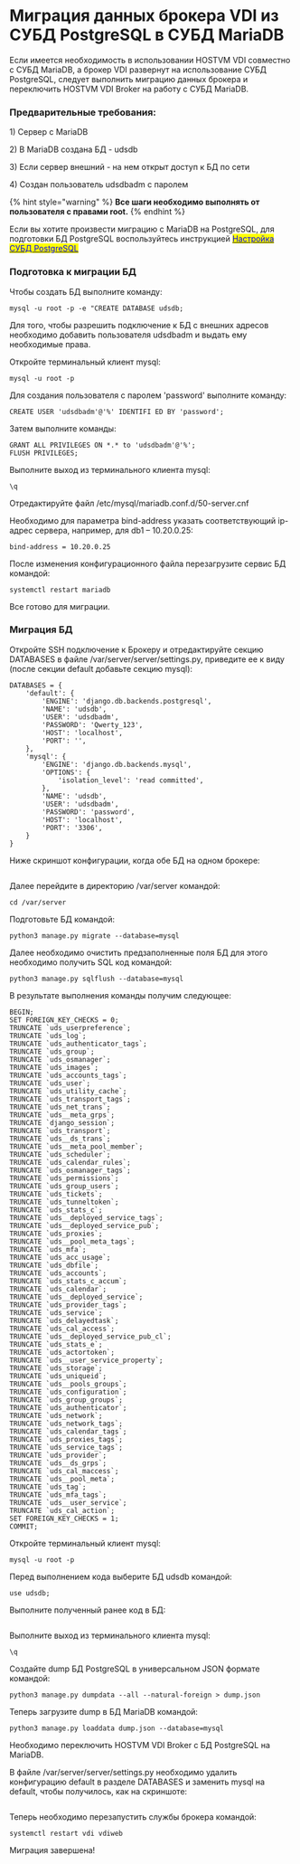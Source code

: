 # Миграция данных брокера VDI из СУБД PostgreSQL в СУБД MariaDB

Если имеется необходимость в использовании HOSTVM VDI совместно с СУБД MariaDB, а брокер VDI развернут на использование СУБД PostgreSQL, следует выполнить миграцию данных брокера и переключить HOSTVM VDI Broker на работу с СУБД MariaDB.

### Предварительные требования:

1\)    Сервер с MariaDB

2\)    В MariaDB создана БД - udsdb

3\)    Если сервер внешний - на нем открыт доступ к БД по сети

4\)    Создан пользователь udsdbadm с паролем

{% hint style="warning" %}
**Все шаги необходимо выполнять от пользователя с правами root.**
{% endhint %}

Если вы хотите произвести миграцию с MariaDB на PostgreSQL,  для подготовки БД PostgreSQL воспользуйтесь инструкцией [<mark style="color:blue;">Настройка СУБД PostgreSQL</mark>](https://kb.pvhostvm.ru/hostvm-vdi/hostvm-vdi-installation-guide/vdi-db/postgresql)

### Подготовка к миграции БД

Чтобы создать БД выполните команду:

```
mysql -u root -p -e "CREATE DATABASE udsdb;
```

Для того, чтобы разрешить подключение к БД с внешних адресов необходимо добавить пользователя udsdbadm и выдать ему необходимые права.

Откройте терминальный клиент mysql:

```
mysql -u root -p
```

Для создания пользователя с паролем 'password' выполните команду:

```
CREATE USER 'udsdbadm'@'%' IDENTIFI ED BY 'password';
```

Затем выполните команды:

```
GRANT ALL PRIVILEGES ON *.* to 'udsdbadm'@'%';
FLUSH PRIVILEGES;
```

Выполните выход из терминального клиента mysql:

```
\q
```

Отредактируйте файл /etc/mysql/mariadb.conf.d/50-server.cnf

Необходимо для параметра bind-address указать соответствующий ip-адрес сервера, например, для db1 – 10.20.0.25:

```
bind-address = 10.20.0.25
```

После изменения конфигурационного файла перезагрузите сервис БД командой:

```
systemctl restart mariadb
```

Все готово для миграции.

### Миграция БД

Откройте SSH подключение к Брокеру и отредактируйте секцию DATABASES в файле /var/server/server/settings.py, приведите ее к виду (после секции default добавьте секцию mysql):

```
DATABASES = {
    'default': {
        'ENGINE': 'django.db.backends.postgresql',
        'NAME': 'udsdb',
        'USER': 'udsdbadm',
        'PASSWORD': 'Qwerty_123',
        'HOST': 'localhost',
        'PORT': '',
    },
    'mysql': {
        'ENGINE': 'django.db.backends.mysql',  
        'OPTIONS': {            
            'isolation_level': 'read committed',
        },
        'NAME': 'udsdb', 
        'USER': 'udsdbadm', 
        'PASSWORD': 'password',
        'HOST': 'localhost', 
        'PORT': '3306',  
    }
}
```

Ниже скриншот конфигурации, когда обе БД на одном брокере:

<figure><img src="../../../.gitbook/assets/Скриншот конфигурации, когда обе БД на одном брокере (1).png" alt=""><figcaption></figcaption></figure>

Далее перейдите в директорию /var/server командой:

```
cd /var/server
```

Подготовьте БД командой:

```
python3 manage.py migrate --database=mysql
```

Далее необходимо очистить предзаполненные поля БД для этого необходимо получить SQL код командой:

```
python3 manage.py sqlflush --database=mysql
```

В результате выполнения команды получим следующее:

```
BEGIN;
SET FOREIGN_KEY_CHECKS = 0;
TRUNCATE `uds_userpreference`;
TRUNCATE `uds_log`;
TRUNCATE `uds_authenticator_tags`;
TRUNCATE `uds_group`;
TRUNCATE `uds_osmanager`;
TRUNCATE `uds_images`;
TRUNCATE `uds_accounts_tags`;
TRUNCATE `uds_user`;
TRUNCATE `uds_utility_cache`;
TRUNCATE `uds_transport_tags`;
TRUNCATE `uds_net_trans`;
TRUNCATE `uds__meta_grps`;
TRUNCATE `django_session`;
TRUNCATE `uds_transport`;
TRUNCATE `uds__ds_trans`;
TRUNCATE `uds__meta_pool_member`;
TRUNCATE `uds_scheduler`;
TRUNCATE `uds_calendar_rules`;
TRUNCATE `uds_osmanager_tags`;
TRUNCATE `uds_permissions`;
TRUNCATE `uds_group_users`;
TRUNCATE `uds_tickets`;
TRUNCATE `uds_tunneltoken`;
TRUNCATE `uds_stats_c`;
TRUNCATE `uds__deployed_service_tags`;
TRUNCATE `uds__deployed_service_pub`;
TRUNCATE `uds_proxies`;
TRUNCATE `uds__pool_meta_tags`;
TRUNCATE `uds_mfa`;
TRUNCATE `uds_acc_usage`;
TRUNCATE `uds_dbfile`;
TRUNCATE `uds_accounts`;
TRUNCATE `uds_stats_c_accum`;
TRUNCATE `uds_calendar`;
TRUNCATE `uds__deployed_service`;
TRUNCATE `uds_provider_tags`;
TRUNCATE `uds_service`;
TRUNCATE `uds_delayedtask`;
TRUNCATE `uds_cal_access`;
TRUNCATE `uds__deployed_service_pub_cl`;
TRUNCATE `uds_stats_e`;
TRUNCATE `uds_actortoken`;
TRUNCATE `uds__user_service_property`;
TRUNCATE `uds_storage`;
TRUNCATE `uds_uniqueid`;
TRUNCATE `uds__pools_groups`;
TRUNCATE `uds_configuration`;
TRUNCATE `uds_group_groups`;
TRUNCATE `uds_authenticator`;
TRUNCATE `uds_network`;
TRUNCATE `uds_network_tags`;
TRUNCATE `uds_calendar_tags`;
TRUNCATE `uds_proxies_tags`;
TRUNCATE `uds_service_tags`;
TRUNCATE `uds_provider`;
TRUNCATE `uds__ds_grps`;
TRUNCATE `uds_cal_maccess`;
TRUNCATE `uds__pool_meta`;
TRUNCATE `uds_tag`;
TRUNCATE `uds_mfa_tags`;
TRUNCATE `uds__user_service`;
TRUNCATE `uds_cal_action`;
SET FOREIGN_KEY_CHECKS = 1;
COMMIT;
```

Откройте терминальный клиент mysql:

```
mysql -u root -p
```

Перед выполнением кода выберите БД udsdb командой:

```
use udsdb;
```

Выполните полученный ранее код в БД:

<figure><img src="../../../.gitbook/assets/Выполните полученный ранее код в БД.png" alt=""><figcaption></figcaption></figure>

Выполните выход из терминального клиента mysql:

```
\q
```

Создайте dump БД PostgreSQL в универсальном JSON формате командой:

```
python3 manage.py dumpdata --all --natural-foreign > dump.json
```

Теперь загрузите dump в БД MariaDB командой:

```
python3 manage.py loaddata dump.json --database=mysql
```

Необходимо переключить HOSTVM VDI Broker с БД PostgreSQL на MariaDB.

В файле /var/server/server/settings.py необходимо удалить конфигурацию default в разделе DATABASES и заменить mysql на default, чтобы получилось, как на скриншоте:

<figure><img src="../../../.gitbook/assets/Необходимо переключить Django с БД postgreSQL на mariadb.png" alt=""><figcaption></figcaption></figure>

Теперь необходимо перезапустить службы брокера командой:

```
systemctl restart vdi vdiweb
```

Миграция завершена!
